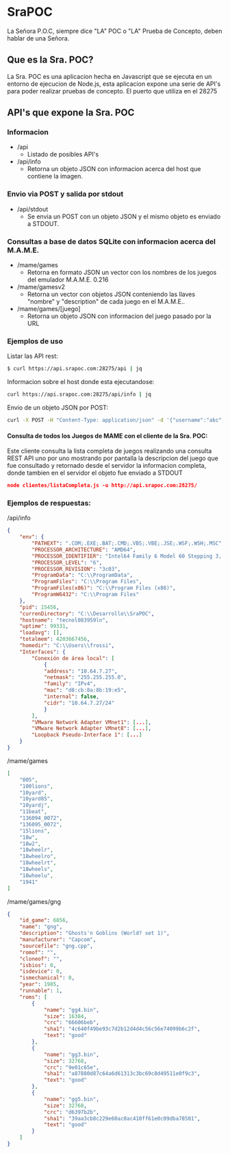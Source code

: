# SraPOC
La Señora P.O.C, siempre dice "LA" POC o "LA" Prueba de Concepto, deben hablar de una Señora.

## Que es la Sra. POC?
La Sra. POC es una aplicacion hecha en Javascript que se ejecuta en un entorno de ejecucion de Node.js, 
esta aplicacion expone una serie de API's para poder realizar pruebas de concepto.
El puerto que utiliza en el 28275

## API's que expone la Sra. POC

### Informacion
* /api
  * Listado de posibles API's
* /api/info
  * Retorna un objeto JSON con informacion acerca del host que contiene la imagen.

### Envio via POST y salida por stdout
* /api/stdout
  * Se envia un POST con un objeto JSON y el mismo objeto es enviado a STDOUT.

### Consultas a base de datos SQLite con informacion acerca del M.A.M.E.
* /mame/games
  * Retorna en formato JSON un vector con los nombres de los juegos del emulador M.A.M.E. 0.216
* /mame/gamesv2
  * Retorna un vector con objetos JSON conteniendo las llaves "nombre" y "description" de cada juego en el M.A.M.E..
* /mame/games/[juego]
  * Retorna un objeto JSON con informacion del juego pasado por la URL

### Ejemplos de uso

Listar las API rest:
```sh
$ curl https://api.srapoc.com:28275/api | jq
```

Informacion sobre el host donde esta ejecutandose:
```sh
curl https://api.srapoc.com:28275/api/info | jq
```

Envio de un objeto JSON por POST:
```sh
curl -X POST -H "Content-Type: application/json" -d '{"username":"abc","password":"abc"}' https://api.srapoc.com:28275/api/stdout
```

#### Consulta de todos los Juegos de MAME con el cliente de la Sra. POC:

Este cliente consulta la lista completa de juegos realizando una consulta REST API uno por uno mostrando por pantalla la descripcion del juego que fue consultado y retornado desde el servidor la informacion completa, donde tambien en el servidor el objeto fue enviado a STDOUT

```json
node clientes/listaCompleta.js -u http://api.srapoc.com:28275/
```

### Ejemplos de respuestas:

/api/info
```json
{
    "env": {
        "PATHEXT": ".COM;.EXE;.BAT;.CMD;.VBS;.VBE;.JSE;.WSF;.WSH;.MSC",
        "PROCESSOR_ARCHITECTURE": "AMD64",
        "PROCESSOR_IDENTIFIER": "Intel64 Family 6 Model 60 Stepping 3, GenuineIntel",
        "PROCESSOR_LEVEL": "6",
        "PROCESSOR_REVISION": "3c03",
        "ProgramData": "C:\\ProgramData",
        "ProgramFiles": "C:\\Program Files",
        "ProgramFiles(x86)": "C:\\Program Files (x86)",
        "ProgramW6432": "C:\\Program Files"
    },
    "pid": 15456,
    "currenDirectory": "C:\\Desarrollo\\SraPOC",
    "hostname": "tecnol083959ln",
    "uptime": 99331,
    "loadavg": [],
    "totalmem": 4203667456,
    "homedir": "C:\\Users\\frossi",
    "Interfaces": {
        "Conexión de área local": [
            {
            "address": "10.64.7.27",
            "netmask": "255.255.255.0",
            "family": "IPv4",
            "mac": "d8:cb:8a:8b:19:e5",
            "internal": false,
            "cidr": "10.64.7.27/24"
            }
        ],
        "VMware Network Adapter VMnet1": [...],
        "VMware Network Adapter VMnet8": [...],
        "Loopback Pseudo-Interface 1": [...]
    }
}
```

/mame/games
```json
[
    "005",
    "100lions",
    "10yard",
    "10yard85",
    "10yardj",
    "11beat",
    "136094_0072",
    "136095_0072",
    "15lions",
    "18w",
    "18w2",
    "18wheelr",
    "18wheelro",
    "18wheelrt",
    "18wheels",
    "18wheelu",
    "1941"
]
```

/mame/games/gng
```json
{
    "id_game": 6856,
    "name": "gng",
    "description": "Ghosts'n Goblins (World? set 1)",
    "manufacturer": "Capcom",
    "sourcefile": "gng.cpp",
    "romof": "",
    "cloneof": "",
    "isbios": 0,
    "isdevice": 0,
    "ismechanical": 0,
    "year": 1985,
    "runnable": 1,
    "roms": [
        {
            "name": "gg4.bin",
            "size": 16384,
            "crc": "66606beb",
            "sha1": "4c640f49be93c7d2b12d4d4c56c56e74099b6c2f",
            "text": "good"
        },
        {
            "name": "gg3.bin",
            "size": 32768,
            "crc": "9e01c65e",
            "sha1": "a87880d87c64a6d61313c3bc69c8d49511e0f9c3",
            "text": "good"
        },
        {
            "name": "gg5.bin",
            "size": 32768,
            "crc": "d6397b2b",
            "sha1": "39aa3cb8c229e60ac0ac410ff61e0c09dba78501",
            "text": "good"
        }
    ]
}
```
